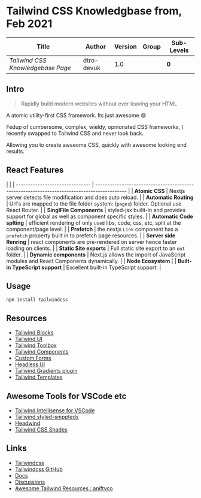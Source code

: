 # Tailwind CSS Knowledgbase from, Feb 2021

| Title                             | Author     | Version | Group | Sub-Levels |
| --------------------------------- | ---------- | ------- | ----- | ---------- |
| _Tailwind CSS Knowledgebase Page_ | dtro-devuk | 1.0     |       | **0**      |

## Intro

> Rapidly build modern websites without ever leaving your HTML

A atomic utility-first CSS framework. Its just awesome :smile:

Fedup of cumbersome, complex, wieldy, opnionated CSS frameworks, I recently swapped to Tailwind CSS and never look back.

Allowing you to create awseome CSS, quickly with awesome looking end results.

## React Features

|                                 |
| ------------------------------- | ------------------------------------------------------------------------------------------- |
| **Atomic CSS**                  | Nextjs server detects file modification and does auto reload.                               |
| **Automatic Routing**           | Url's are mapped to the file folder system: (`pages`) folder. Optional use React Router.    |
| **SinglFile Components**        | styled-jsx builit-in and provides support for global as well as component specific styles.  |
| **Automatic Code splting**      | efficient rendering of only `used` libs, code, css, etc, split at the component/page level. |
| **Prefetch**                    | the nextjs `Link` component has a `prefetch` property built in to prefetch page resources.  |
| **Server side Renring**         | react components are pre-rendered on server hence faster loading on clients.                |
| **Static Site exports**         | Full static site export to an `out` folder.                                                 |
| **Dynamic components**          | Next.js allows the import of JavaScript modules and React Components dynamically.           |
| **Node Ecosystem**              |
| **Built-in TypeScript support** | Excellent built-in TypeScript support.                                                      |

## Usage

```npm
npm install tailwindcss
```

## Resources

- [Tailwind Blocks](https://tailblocks.cc/)
- [Tailwind UI](https://tailwindui.com/)
- [Tailwind Toolbox](https://tailblocks.cc/)
- [Tailwind Components](https://tailwindcomponents.com/)
- [Custom Forms](https://github.com/tailwindlabs/tailwindcss-custom-forms)
- [Headless UI](https://github.com/tailwindlabs/headlessui)
- [Tailwind Gradients plugin](https://github.com/benface/tailwindcss-gradients)
- [Tailwind Templates](https://tailwindmade.com/)

## Awesome Tools for VSCode etc

- [Tailwind Intellisense for VSCode](https://marketplace.visualstudio.com/items?itemName=bradlc.vscode-tailwindcss)
- [Tailwind styled-snippteds](https://marketplace.visualstudio.com/items?itemName=muhajirframe.tailwind-styled-snippets)
- [Headwind](https://github.com/heybourn/headwind)
- [Tailwind CSS Shades](https://github.com/bourhaouta/vscode-tailwindshades)

## Links

- [Tailwindcss](https://tailwindcss.com/)
- [Tailwindcss GitHub](https://github.com/tailwindlabs/tailwindcss)
- [Docs](https://tailwindcss.com/docs)
- [Discussions](https://github.com/tailwindlabs/tailwindcss/discussions)
- [Awesome Tailwind Resources : aniftyco](https://github.com/aniftyco/awesome-tailwindcss)
